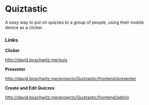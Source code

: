 # Quiztastic
A easy way to put on quizzes to a group of people, using their mobile device as a clicker.

### Links
**Clicker**

http://david.boschwitz.me/quiz

**Presenter**

http://david.boschwitz.me/projects/Quiztastic/frontend/presenter

**Create and Edit Quizzes**

http://david.boschwitz.me/projects/Quiztastic/frontend/admin


